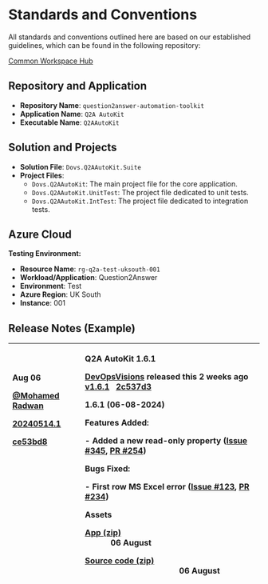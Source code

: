 # Standards and Conventions
All standards and conventions outlined here are based on our established guidelines, which can be found in the following repository: 

[Common Workspace Hub](https://github.com/DevOpsVisions/common-workspace-hub)

## Repository and Application

- **Repository Name**: `question2answer-automation-toolkit`
- **Application Name**: `Q2A AutoKit`
- **Executable Name**: `Q2AAutoKit`

## Solution and Projects

- **Solution File**: `Dovs.Q2AAutoKit.Suite`
- **Project Files**:
  - `Dovs.Q2AAutoKit`: The main project file for the core application.
  - `Dovs.Q2AAutoKit.UnitTest`: The project file dedicated to unit tests.
  - `Dovs.Q2AAutoKit.IntTest`: The project file dedicated to integration tests.

## Azure Cloud
**Testing Environment:**
- **Resource Name**: `rg-q2a-test-uksouth-001`
- **Workload/Application**: Question2Answer
- **Environment**: Test
- **Azure Region**: UK South
- **Instance**: 001

## Release Notes (Example)

|<p>**Aug 06**</p><p>**[@Mohamed Radwan]()**</p><p> **[20240514.1]()**</p><p> **[ce53bd8]()** <br />&nbsp;<br /> <br />&nbsp;<br /><br />&nbsp;<br /><br />&nbsp;<br /><br />&nbsp;<br /><br />&nbsp;<br />  </p>|<p>**Q2A AutoKit 1.6.1** </p><p> [DevOpsVisions]() released this 2 weeks ago&nbsp;&nbsp; [v1.6.1]()&nbsp;&nbsp; [2c537d3]() </p><p></p><p> 1.6.1 (06-08-2024)</p><p></p><p>**Features Added:**</p><p>- Added a new read-only property ([Issue #345](), [PR #254]()) </p><p></p><p>**Bugs Fixed:**</p><p>- First row MS Excel error ([Issue #123](), [PR #234]()) </p><p></p><p>**Assets**</p><p> [App (zip)]() &nbsp; &nbsp;&nbsp;&nbsp;&nbsp;&nbsp;&nbsp;&nbsp;&nbsp;&nbsp;&nbsp;&nbsp;&nbsp;&nbsp;&nbsp;&nbsp;&nbsp;&nbsp;&nbsp;&nbsp;&nbsp;&nbsp;&nbsp;&nbsp;&nbsp;&nbsp;&nbsp;&nbsp;&nbsp;&nbsp;&nbsp;&nbsp;&nbsp;&nbsp;&nbsp;&nbsp;&nbsp;&nbsp;&nbsp;&nbsp;&nbsp;&nbsp;&nbsp;&nbsp;&nbsp; &nbsp;&nbsp;&nbsp;&nbsp;&nbsp;&nbsp;&nbsp;&nbsp;&nbsp;&nbsp;&nbsp;&nbsp;06 August </p><p> [Source code (zip)]() &nbsp; &nbsp;&nbsp;&nbsp;&nbsp;&nbsp;&nbsp;&nbsp;&nbsp;&nbsp;&nbsp;&nbsp;&nbsp;&nbsp;&nbsp;&nbsp;&nbsp;&nbsp;&nbsp;&nbsp;&nbsp;&nbsp;&nbsp;&nbsp;&nbsp;&nbsp;&nbsp;&nbsp;&nbsp;&nbsp;&nbsp;&nbsp;&nbsp;&nbsp;&nbsp;&nbsp;&nbsp;&nbsp;&nbsp;&nbsp;&nbsp;&nbsp;&nbsp;&nbsp;&nbsp;06 August</p><p></p>|
| :- | :- |